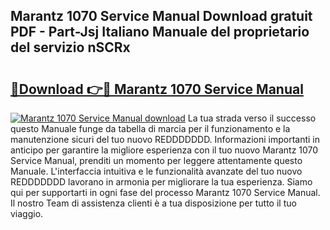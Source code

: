 ## Marantz 1070 Service Manual Download gratuit PDF - Part-Jsj Italiano Manuale del proprietario del servizio nSCRx

# <h2><a href="http://dfdx14e.blite.top/?on=Marantz+1070+Service+Manual">🔗Download 👉🔴 Marantz 1070 Service Manual</a></h2>

[![Marantz 1070 Service Manual download](https://i.imgur.com/lujVjoI.png)](http://dfdx14e.blite.top/?on=Marantz+1070+Service+Manual)
La tua strada verso il successo questo Manuale funge da tabella di marcia per il funzionamento e la manutenzione sicuri del tuo nuovo REDDDDDDD. Informazioni importanti in anticipo per garantire la migliore esperienza con il tuo nuovo Marantz 1070 Service Manual, prenditi un momento per leggere attentamente questo Manuale. L'interfaccia intuitiva e le funzionalità avanzate del tuo nuovo REDDDDDDD lavorano in armonia per migliorare la tua esperienza. Siamo qui per supportarti in ogni fase del processo Marantz 1070 Service Manual. Il nostro Team di assistenza clienti è a tua disposizione per tutto il tuo viaggio.
